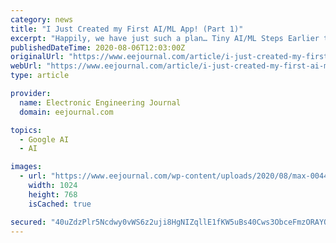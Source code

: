 ```yaml
---
category: news
title: "I Just Created my First AI/ML App! (Part 1)"
excerpt: "Happily, we have just such a plan… Tiny AI/ML Steps Earlier this year, I read a rather interesting book whose name, it has to be said, is a bit of a mouthful: “TinyML: Machine Learning with TensorFlow Lite on Arduino and Ultra-Low-Power ..."
publishedDateTime: 2020-08-06T12:03:00Z
originalUrl: "https://www.eejournal.com/article/i-just-created-my-first-ai-ml-app-part-1/"
webUrl: "https://www.eejournal.com/article/i-just-created-my-first-ai-ml-app-part-1/"
type: article

provider:
  name: Electronic Engineering Journal
  domain: eejournal.com

topics:
  - Google AI
  - AI

images:
  - url: "https://www.eejournal.com/wp-content/uploads/2020/08/max-0044-01-max-ai-ml-prototype-1.jpg"
    width: 1024
    height: 768
    isCached: true

secured: "40uZdzPlr5Ncdwy0vWS6z2uji8HgNIZqllE1fKW5uBs40Cws3ObceFmzORAYO0nFCSdenpe90yxtTxESzgQeCXD55n7NsakWX7ahrZngwYGSUbf/ySPPGOBIlQnMmpjHByJUTr8InmdhEOK+fvyUiYP7/a321bo8V5bsTOgng0l6h8HYRuWQZILNaGHhmpLxoeNS9BqyQpJcaFZSjWBkyv0D1kUJKfX0TOnjo7gt/QHOoQ42mLHx0wREc5C0kWgnlvU5ku6AeXFqNPxKs0I/hvLFW3iFmJl7pVKCvtVzMM/rX1JYKoLta7R3CtjtA/HUGUEFgZcdMf2kEHyw29iYpQ==;NLNDimwOTVgDVq+3iwqqtQ=="
---
```


